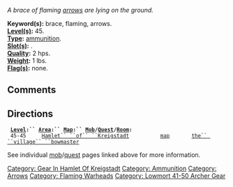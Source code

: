 *A brace of flaming [arrows](:Category:_Arrows "wikilink") are lying on
the ground.*

**Keyword(s):** brace, flaming, arrows.  
**[Level(s)](Object_Level "wikilink"):** 45.  
**[Type](:Category:_Object_Types "wikilink"):**
[ammunition](:Category:_Ammunition "wikilink").  
**[Slot(s)](Object_Slots "wikilink"):** <held>.  
**[Quality](Object_Quality "wikilink"):** 2 hps.  
**[Weight](Object_Weight "wikilink"):** 1 lbs.  
**[Flag(s)](:Category:_Object_Flags "wikilink"):** none.  

## Comments

## Directions

` `**[`Level`](Object_Level "wikilink")`:`` `[`Area`](:Category:_Areas "wikilink")`:`` `[`Map`](:Category:_Maps "wikilink")`:`` `[`Mob`](:Category:_Mobs "wikilink")`/`[`Quest`](:Category:_Ticket_Quests "wikilink")`/`[`Room`](:Category:_Rooms "wikilink")`:`**  
` 45-45     `[`Hamlet`` ``of`` ``Kreigstadt`](:Category:_Hamlet_Of_Kreigstadt "wikilink")`          `[`map`](Hamlet_Of_Kreigstadt_Map "wikilink")`       `[`the`` ``village`` ``bowmaster`](Village_Bowmaster "wikilink")

See individual
[mob](:Category:_Mobs "wikilink")/[quest](:Category:_Ticket_Quests "wikilink")
pages linked above for more information.

[Category: Gear In Hamlet Of
Kreigstadt](Category:_Gear_In_Hamlet_Of_Kreigstadt "wikilink")
[Category: Ammunition](Category:_Ammunition "wikilink") [Category:
Arrows](Category:_Arrows "wikilink") [Category: Flaming
Warheads](Category:_Flaming_Warheads "wikilink") [Category: Lowmort
41-50 Archer Gear](Category:_Lowmort_41-50_Archer_Gear "wikilink")
